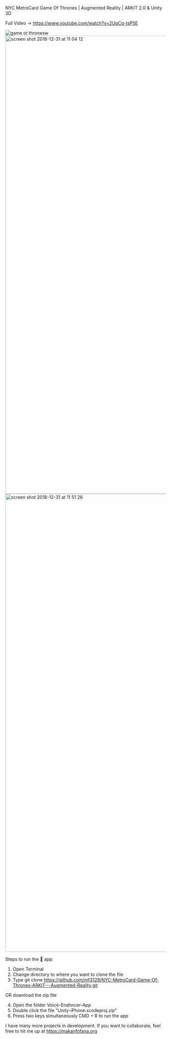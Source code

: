 
NYC MetroCard Game Of Thrones | Augmented Reality | ARKIT 2.0 & Unity 3D

Full Video -> https://www.youtube.com/watch?v=2UpCq-tsP5E

![game ot thronesw](https://user-images.githubusercontent.com/43025563/50564225-4d987700-0cf1-11e9-8037-f2cd4edbd509.jpg)
<img width="1440" alt="screen shot 2018-12-31 at 11 04 12" src="https://user-images.githubusercontent.com/43025563/50564167-d662e300-0cf0-11e9-8194-180df861d8dd.png">
<img width="1440" alt="screen shot 2018-12-31 at 11 51 26" src="https://user-images.githubusercontent.com/43025563/50564432-d4018880-0cf2-11e9-8026-dc063ca37685.png">

Steps to run the 📱 app:

1. Open Terminal
2. Change directory to where you want to clone the file
3. Type git clone https://github.com/mf3129/NYC-MetroCard-Game-Of-Thrones-ARKIT---Augmented-Reality.git

OR download the zip file

4. Open the folder Voice-Enahncer-App
5. Double click the file "Unity-iPhone.xcodeproj.zip"
6. Press two keys simultaneously CMD + R to run the app

I have many more projects in development. If you want to collaborate, feel free to hit me up at https://makanfofana.org


